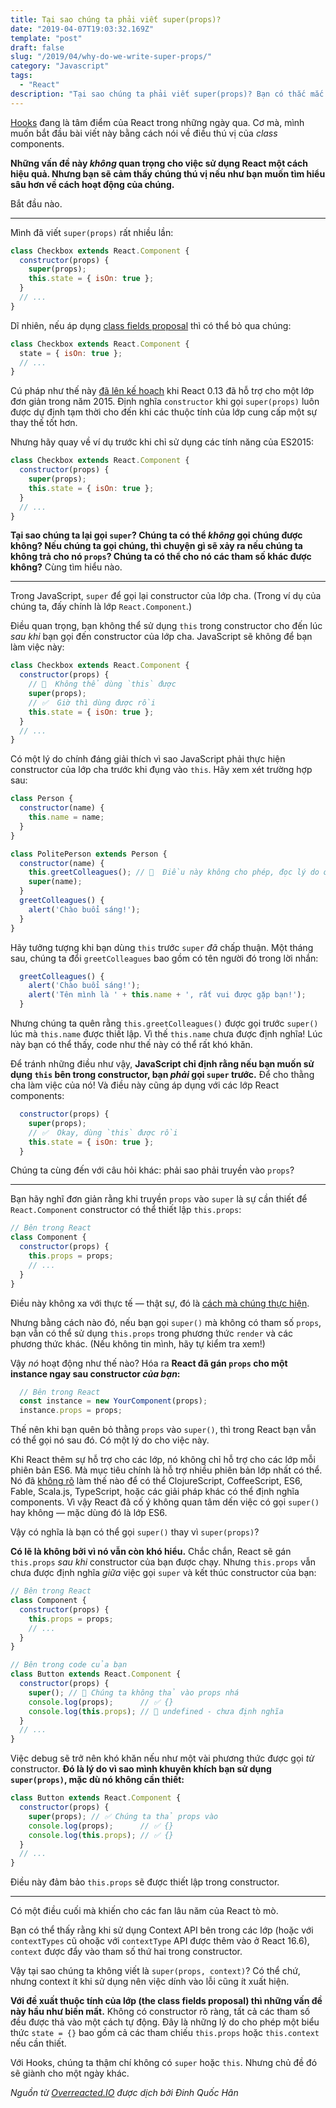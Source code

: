 ```yaml
---
title: Tại sao chúng ta phải viết super(props)?
date: "2019-04-07T19:03:32.169Z"
template: "post"
draft: false
slug: "/2019/04/why-do-we-write-super-props/"
category: "Javascript"
tags:
  - "React"
description: "Tại sao chúng ta phải viết super(props)? Bạn có thắc mắc giống mình không, hãy đọc bài này nhé. Có một twist khá thú vị ở cuối bài nhé."
---
```


[Hooks](https://reactjs.org/docs/hooks-intro.html) đang là tâm điểm của React trong những ngày qua. Cơ mà, mình muốn bắt đầu bài viết này bằng cách nói về điều thú vị của *class* components.

**Những vấn đề này *không* quan trọng cho việc sử dụng React một cách hiệu quả. Nhưng bạn sẽ cảm thấy chúng thú vị nếu như bạn muốn tìm hiểu sâu hơn về cách hoạt động của chúng.**

Bắt đầu nào.

---

Mình đã viết `super(props)` rất nhiều lần:

```jsx
class Checkbox extends React.Component {
  constructor(props) {
    super(props);
    this.state = { isOn: true };
  }
  // ...
}
```

Dĩ nhiên, nếu áp dụng [class fields proposal](https://github.com/tc39/proposal-class-fields) thì có thể bỏ qua chúng:

```jsx
class Checkbox extends React.Component {
  state = { isOn: true };
  // ...
}
```

Cú pháp như thế này [đã lên kế hoạch](https://reactjs.org/blog/2015/01/27/react-v0.13.0-beta-1.html#es7-property-initializers) khi React 0.13 đã hỗ trợ cho một lớp đơn giản trong năm 2015. Định nghĩa `constructor` khi gọi `super(props)` luôn được dự định tạm thời cho đến khi các thuộc tính của lớp cung cấp một sự thay thế tốt hơn.

Nhưng hãy quay về ví dụ trước khi chỉ sử dụng các tính năng của ES2015:

```jsx
class Checkbox extends React.Component {
  constructor(props) {
    super(props);
    this.state = { isOn: true };
  }
  // ...
}
```

**Tại sao chúng ta lại gọi `super`? Chúng ta có thể *không* gọi chúng được không? Nếu chúng ta gọi chúng, thì chuyện gì sẽ xảy ra nếu chúng ta không trả cho nó `props`? Chúng ta có thể cho nó các tham số khác được không?** Cùng tìm hiểu nào.

---

Trong JavaScript, `super` để gọi lại constructor của lớp cha. (Trong ví dụ của chúng ta, đấy chính là lớp `React.Component`.)

Điều quan trọng, bạn không thể sử dụng `this` trong constructor cho đến lúc *sau khi* bạn gọi đến constructor của lớp cha. JavaScript sẽ không để bạn làm việc này:

```jsx
class Checkbox extends React.Component {
  constructor(props) {
    // 🔴  Không thể dùng `this` được
    super(props);
    // ✅  Giờ thì dùng được rồi
    this.state = { isOn: true };
  }
  // ...
}
```

Có một lý do chính đáng giải thích vì sao JavaScript phải thực hiện constructor của lớp cha trước khi đụng vào `this`. Hãy xem xét trường hợp sau:

```jsx
class Person {
  constructor(name) {
    this.name = name;
  }
}

class PolitePerson extends Person {
  constructor(name) {
    this.greetColleagues(); // 🔴  Điều này không cho phép, đọc lý do ở bên dưới
    super(name);
  }
  greetColleagues() {
    alert('Chào buổi sáng!');
  }
}
```

Hãy tưởng tượng khi bạn dùng `this` trước `super`  *đã* chấp thuận. Một tháng sau, chúng ta đổi `greetColleagues` bao gồm có tên người đó trong lời nhắn:

```jsx
  greetColleagues() {
    alert('Chào buổi sáng!');
    alert('Tên mình là ' + this.name + ', rất vui được gặp bạn!');
  }
```

Nhưng chúng ta quên rằng `this.greetColleagues()` được gọi trước `super()` lúc mà `this.name` được thiết lập. Vì thế `this.name` chưa được định nghĩa! Lúc này bạn có thể thấy, code như thế này có thể rất khó khăn.

Để tránh những điều như vậy, **JavaScript chỉ định rằng nếu bạn muốn sử dụng `this` bên trong constructor, bạn *phải* gọi `super` trước.** Để cho thằng cha làm việc của nó! Và điều này cũng áp dụng với các lớp React components:

```jsx
  constructor(props) {
    super(props);
    // ✅  Okay, dùng `this` được rồi
    this.state = { isOn: true };
  }
```

Chúng ta cùng đến với câu hỏi khác: phải sao phải truyền vào `props`?

---

Bạn hãy nghĩ đơn giản rằng khi truyền `props` vào `super` là sự cần thiết để `React.Component` constructor có thể thiết lập `this.props`:

```jsx
// Bên trong React
class Component {
  constructor(props) {
    this.props = props;
    // ...
  }
}
```

Điều này không xa với thực tế — thật sự, đó là [cách mà chúng thực hiện](https://github.com/facebook/react/blob/1d25aa5787d4e19704c049c3cfa985d3b5190e0d/packages/react/src/ReactBaseClasses.js#L22).

Nhưng bằng cách nào đó, nếu bạn gọi `super()` mà không có tham số `props`, bạn vẫn có thể sử dụng `this.props` trong phương thức `render` và các phương thức khác. (Nếu không tin mình, hãy tự kiểm tra xem!)

Vậy *nó* hoạt động như thế nào? Hóa ra **React đã gán `props` cho một instance ngay sau constructor *của bạn*:**

```jsx
  // Bên trong React
  const instance = new YourComponent(props);
  instance.props = props;
```

Thế nên khi bạn quên bỏ thằng `props` vào `super()`, thì trong React bạn vẫn có thể gọi nó sau đó. Có một lý do cho việc này.

Khi React thêm sự hỗ trợ cho các lớp, nó không chỉ hỗ trợ cho các lớp mỗi phiên bản ES6. Mà mục tiêu chính là hỗ trợ nhiều phiên bản lớp nhất có thể. Nó đã [không rõ](https://reactjs.org/blog/2015/01/27/react-v0.13.0-beta-1.html#other-languages) làm thế nào để có thể ClojureScript, CoffeeScript, ES6, Fable, Scala.js, TypeScript, hoặc các giải pháp khác có thể định nghĩa  components. Vì vậy React đã cố ý không quan tâm dến việc có gọi `super()` hay không — mặc dùng đó là lớp ES6.

Vậy có nghĩa là bạn có thể gọi `super()` thay vì `super(props)`?

**Có lẽ là không bởi vì nó vẫn còn khó hiểu.** Chắc chắn, React sẽ gán `this.props` *sau khi*  constructor của bạn được chạy. Nhưng `this.props` vẫn chưa được định nghĩa *giữa* việc gọi `super` và kết thúc constructor của bạn:

```jsx
// Bên trong React
class Component {
  constructor(props) {
    this.props = props;
    // ...
  }
}

// Bên trong code của bạn
class Button extends React.Component {
  constructor(props) {
    super(); // 😬 Chúng ta không thả vào props nhá
    console.log(props);      // ✅ {}
    console.log(this.props); // 😬 undefined - chưa định nghĩa
  }
  // ...
}
```

Việc debug sẽ trở nên khó khăn nếu như một vài phương thức được gọi *từ* constructor. **Đó là lý do vì sao mình khuyên khích bạn sử dụng `super(props)`, mặc dù nó không cần thiết:**

```jsx
class Button extends React.Component {
  constructor(props) {
    super(props); // ✅ Chúng ta thả props vào
    console.log(props);      // ✅ {}
    console.log(this.props); // ✅ {}
  }
  // ...
}
```

Điều này đảm bảo `this.props` sẽ được thiết lập trong constructor.

-----

Có một điều cuối mà khiến cho các fan lâu năm của React tò mò.

Bạn có thể thấy rằng khi sử dụng Context API bên trong các lớp (hoặc với `contextTypes` cũ ohoặc với `contextType` API được thêm vào ở React 16.6), `context` được đẩy vào tham số thứ hai trong constructor.

Vậy tại sao chúng ta không viết là `super(props, context)`? Có thể chứ, nhưng context ít khi sử dụng nên việc dính vào lỗi cũng ít xuất hiện.

**Với đề xuất thuộc tính của lớp (the class fields proposal) thì những vấn đề này hầu như biến mất.** Không có constructor rõ ràng, tất cả các tham số đều được thả vào một cách tự động. Đây là những lý do cho phép một biểu thức `state = {}` bao gồm cả các tham chiếu `this.props` hoặc `this.context` nếu cần thiết.

Với Hooks, chúng ta thậm chí không có `super` hoặc `this`. Nhưng chủ đề đó sẽ giành cho một ngày khác.

_Nguồn từ [Overreacted.IO](https://overreacted.io/vi/why-do-we-write-super-props/) được dịch bởi Đinh Quốc Hân_
